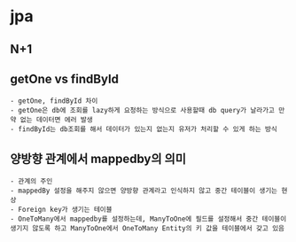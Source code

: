 # jpa

## N+1

## getOne vs findById
```
- getOne, findById 차이
- getOne은 db에 조회를 lazy하게 요청하는 방식으로 사용할때 db query가 날라가고 만약 없는 데이터면 에러 발생
- findById는 db조회를 해서 데이터가 있는지 없는지 유저가 처리할 수 있게 하는 방식
```

## 양방향 관계에서 mappedby의 의미
```
- 관계의 주인
- mappedBy 설정을 해주지 않으면 양방향 관계라고 인식하지 않고 중간 테이블이 생기는 현상
- Foreign key가 생기는 테이블
- OneToMany에서 mappedby를 설정하는데, ManyToOne에 필드를 설정해서 중간 테이블이 생기지 않도록 하고 ManyToOne에서 OneToMany Entity의 키 값을 테이블에서 갖고 있음
```
